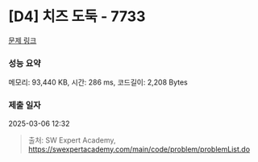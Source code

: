 # [D4] 치즈 도둑 - 7733 

[문제 링크](https://swexpertacademy.com/main/code/problem/problemDetail.do?contestProbId=AWrDOdQqRCUDFARG) 

### 성능 요약

메모리: 93,440 KB, 시간: 286 ms, 코드길이: 2,208 Bytes

### 제출 일자

2025-03-06 12:32



> 출처: SW Expert Academy, https://swexpertacademy.com/main/code/problem/problemList.do